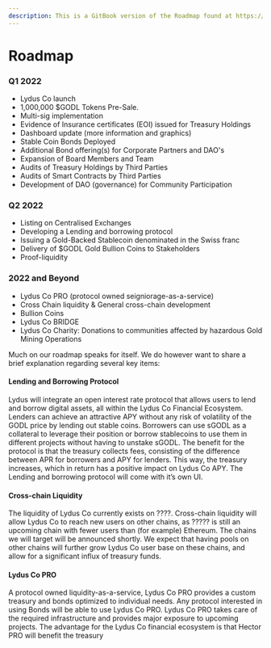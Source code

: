 ```yaml
---
description: This is a GitBook version of the Roadmap found at https://roadmap.lydus.co/
---
```


# Roadmap

### Q1 2022 <a href="#november-2021" id="november-2021"></a>

* Lydus Co launch
* 1,000,000 $GODL Tokens Pre-Sale.
* Multi-sig implementation
* Evidence of Insurance certificates (EOI) issued for Treasury Holdings
* Dashboard update (more information and graphics)
* Stable Coin Bonds Deployed
* Additional Bond offering(s) for Corporate Partners and DAO's
* Expansion of Board Members and Team
* Audits of Treasury Holdings by Third Parties
* Audits of Smart Contracts by Third Parties
* Development of DAO (governance) for Community Participation

### Q2 2022 <a href="#q4-2021" id="q4-2021"></a>

* Listing on Centralised Exchanges
* Developing a Lending and borrowing protocol
* Issuing a Gold-Backed Stablecoin denominated in the Swiss franc
* Delivery of $GODL Gold Bullion Coins to Stakeholders
* Proof-liquidity&#x20;

### 2022 and Beyond <a href="#2022-and-beyond" id="2022-and-beyond"></a>

* Lydus Co PRO (protocol owned seigniorage-as-a-service)
* Cross Chain liquidity & General cross-chain development
* Bullion Coins
* Lydus Co BRIDGE
* Lydus Co Charity: Donations to communities affected by hazardous Gold Mining Operations



Much on our roadmap speaks for itself. We do however want to share a brief explanation regarding several key items:

#### Lending and Borrowing Protocol <a href="#lending-and-borrowing-protocol" id="lending-and-borrowing-protocol"></a>

Lydus will integrate an open interest rate protocol that allows users to lend and borrow digital assets, all within the Lydus Co Financial Ecosystem. Lenders can achieve an attractive APY without any risk of volatility of the GODL price by lending out stable coins. Borrowers can use sGODL as a collateral to leverage their position or borrow stablecoins to use them in different projects without having to unstake sGODL. The benefit for the protocol is that the treasury collects fees, consisting of the difference between APR for borrowers and APY for lenders. This way, the treasury increases, which in return has a positive impact on Lydus Co APY. The Lending and borrowing protocol will come with it’s own UI.

#### Cross-chain Liquidity <a href="#cross-chain-liquidity" id="cross-chain-liquidity"></a>

The liquidity of Lydus Co currently exists on ????. Cross-chain liquidity will allow Lydus Co to reach new users on other chains, as ????? is still an upcoming chain with fewer users than (for example) Ethereum. The chains we will target will be announced shortly. We expect that having pools on other chains will further grow Lydus Co user base on these chains, and allow for a significant influx of treasury funds.

#### Lydus Co PRO <a href="#hector-pro" id="hector-pro"></a>

A protocol owned liquidity-as-a-service, Lydus Co PRO provides a custom treasury and bonds optimized to individual needs. Any protocol interested in using Bonds will be able to use Lydus Co PRO. Lydus Co PRO takes care of the required infrastructure and provides major exposure to upcoming projects. The advantage for the Lydus Co financial ecosystem is that Hector PRO will benefit the treasury
